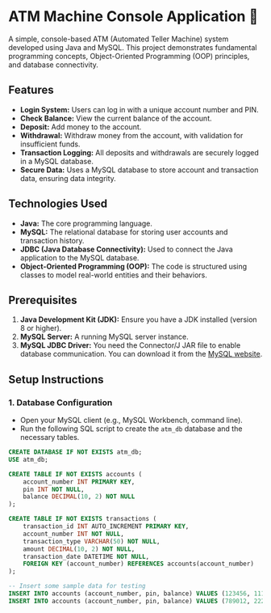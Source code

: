 # ATM Machine Console Application 🏧

A simple, console-based ATM (Automated Teller Machine) system developed using Java and MySQL. This project demonstrates fundamental programming concepts, Object-Oriented Programming (OOP) principles, and database connectivity.

## Features

* **Login System:** Users can log in with a unique account number and PIN.
* **Check Balance:** View the current balance of the account.
* **Deposit:** Add money to the account.
* **Withdrawal:** Withdraw money from the account, with validation for insufficient funds.
* **Transaction Logging:** All deposits and withdrawals are securely logged in a MySQL database.
* **Secure Data:** Uses a MySQL database to store account and transaction data, ensuring data integrity.

## Technologies Used

* **Java:** The core programming language.
* **MySQL:** The relational database for storing user accounts and transaction history.
* **JDBC (Java Database Connectivity):** Used to connect the Java application to the MySQL database.
* **Object-Oriented Programming (OOP):** The code is structured using classes to model real-world entities and their behaviors.

## Prerequisites

1.  **Java Development Kit (JDK):** Ensure you have a JDK installed (version 8 or higher).
2.  **MySQL Server:** A running MySQL server instance.
3.  **MySQL JDBC Driver:** You need the Connector/J JAR file to enable database communication. You can download it from the [MySQL website](https://dev.mysql.com/downloads/connector/j/).

## Setup Instructions

### 1. Database Configuration

* Open your MySQL client (e.g., MySQL Workbench, command line).
* Run the following SQL script to create the `atm_db` database and the necessary tables.

```sql
CREATE DATABASE IF NOT EXISTS atm_db;
USE atm_db;

CREATE TABLE IF NOT EXISTS accounts (
    account_number INT PRIMARY KEY,
    pin INT NOT NULL,
    balance DECIMAL(10, 2) NOT NULL
);

CREATE TABLE IF NOT EXISTS transactions (
    transaction_id INT AUTO_INCREMENT PRIMARY KEY,
    account_number INT NOT NULL,
    transaction_type VARCHAR(50) NOT NULL,
    amount DECIMAL(10, 2) NOT NULL,
    transaction_date DATETIME NOT NULL,
    FOREIGN KEY (account_number) REFERENCES accounts(account_number)
);

-- Insert some sample data for testing
INSERT INTO accounts (account_number, pin, balance) VALUES (123456, 1111, 5000.00);
INSERT INTO accounts (account_number, pin, balance) VALUES (789012, 2222, 1500.50);
